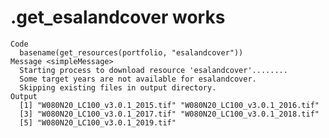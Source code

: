 # .get_esalandcover works

    Code
      basename(get_resources(portfolio, "esalandcover"))
    Message <simpleMessage>
      Starting process to download resource 'esalandcover'........
      Some target years are not available for esalandcover.
      Skipping existing files in output directory.
    Output
      [1] "W080N20_LC100_v3.0.1_2015.tif" "W080N20_LC100_v3.0.1_2016.tif"
      [3] "W080N20_LC100_v3.0.1_2017.tif" "W080N20_LC100_v3.0.1_2018.tif"
      [5] "W080N20_LC100_v3.0.1_2019.tif"

